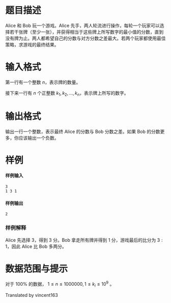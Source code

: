 
# 题目描述

Alice 和 Bob 玩一个游戏。Alice 先手，两人轮流进行操作，每轮一个玩家可以选择若干张牌（至少一张），并获得相当于这些牌上所写数字的最小值的分数，直到没有牌为止。两人都希望自己的分数与对方分数之差最大。若两个玩家都使用最佳策略，求游戏的最终结果。

# 输入格式

第一行有一个整数 $n$，表示牌的数量。

接下来一行有 $n$ 个正整数 $k_1, k_2, ..., k_n$，表示牌上所写的数字。

# 输出格式

输出一行一个整数，表示最终 Alice 的分数与 Bob 分数之差。如果 Bob 的分数更多，你应该输出一个负数。

# 样例

#### 样例输入
```plain
3
1 3 1
```

#### 样例输出
```plain
2
```

### 样例解释
Alice 先选择 $3$，得到 $3$ 分。Bob 拿走所有牌并得到 $1$ 分，游戏最后的比分为 $3:1$，因此 Alice 比 Bob 多两分。

# 数据范围与提示

对于 $100\%$ 的数据， $1 \le n \le 1000000 , 1 \le k_i \le 10^9$ 。

Translated by vincent163

